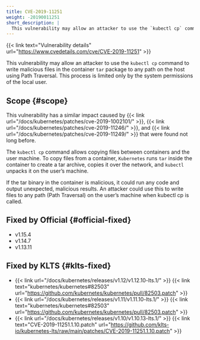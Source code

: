 ```yaml
---
title: CVE-2019-11251
weight: -20190011251
short_description: |
  This vulnerability may allow an attacker to use the `kubectl cp` command to write malicious files in the container `tar` package to any path on the host using Path Traversal. This process is limited only by the system permissions of the local user.
---
```


{{< link text="Vulnerability details" url="https://www.cvedetails.com/cve/CVE-2019-11251" >}}

This vulnerability may allow an attacker to use the `kubectl cp` command to write malicious files in the container `tar` package to any path on the host using Path Traversal. This process is limited only by the system permissions of the local user.

## Scope {#scope}

This vulnerability has a similar impact caused by {{< link url="/docs/kubernetes/patches/cve-2019-1002101/" >}}, {{< link url="/docs/kubernetes/patches/cve-2019-11246/" >}}, and {{< link url="/docs/kubernetes/patches/cve-2019-11249/" >}} that were found not long before.  

The `kubectl cp` command allows copying files between containers and the user machine. To copy files from a container, `Kubernetes` runs `tar` inside the container to create a tar archive, copies it over the network, and `kubectl` unpacks it on the user’s machine.   

If the tar binary in the container is malicious, it could run any code and output unexpected, malicious results. An attacker could use this to write files to any path (Path Traversal) on the user’s machine when kubectl cp is called.

## Fixed by Official {#official-fixed}

- v1.15.4
- v1.14.7
- v1.13.11

## Fixed by KLTS {#klts-fixed}

- {{< link url="/docs/kubernetes/releases/v1.12/v1.12.10-lts.1/" >}} {{< link text="kubernetes/kubernetes#82503" url="https://github.com/kubernetes/kubernetes/pull/82503.patch" >}}
- {{< link url="/docs/kubernetes/releases/v1.11/v1.11.10-lts.1/" >}} {{< link text="kubernetes/kubernetes#82503" url="https://github.com/kubernetes/kubernetes/pull/82503.patch" >}}
- {{< link url="/docs/kubernetes/releases/v1.10/v1.10.13-lts.1/" >}} {{< link text="CVE-2019-11251.1.10.patch" url="https://github.com/klts-io/kubernetes-lts/raw/main/patches/CVE-2019-11251.1.10.patch" >}}
